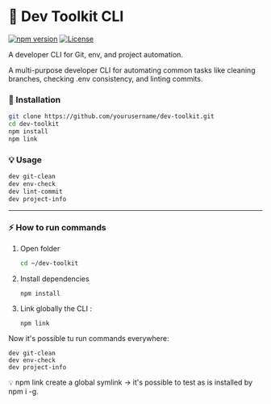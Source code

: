# 🧰 Dev Toolkit CLI

[![npm version](https://img.shields.io/npm/v/@forz70043/dev-toolkit.svg?style=flat-square)](https://www.npmjs.com/package/@forz70043/dev-toolkit)
[![License](https://img.shields.io/npm/l/@forz70043/dev-toolkit.svg?style=flat-square)](LICENSE)

A developer CLI for Git, env, and project automation.


A multi-purpose developer CLI for automating common tasks like cleaning branches, checking .env consistency, and linting commits.

### 🏁 Installation

```bash
git clone https://github.com/yourusername/dev-toolkit.git
cd dev-toolkit
npm install
npm link
```

### 💡 Usage
```bash
dev git-clean
dev env-check
dev lint-commit
dev project-info
```

---

### ⚡ How to run commands

1. Open folder
   ```bash
   cd ~/dev-toolkit
    ```

2. Install dependencies
    ```
    npm install
    ```

3. Link globally the CLI :
    ```
    npm link
    ```

Now it's possible tu run commands everywhere:
```
dev git-clean   
dev env-check   
dev project-info  
```

💡 npm link create a global symlink → it's possible to test as is installed by npm i -g.